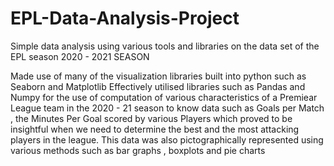 # EPL-Data-Analysis-Project
Simple data analysis using various tools and libraries on the data set of the EPL season 2020 - 2021 SEASON

Made use of many of the visualization libraries built into python such as Seaborn and Matplotlib
Effectively utilised libraries such as Pandas and Numpy for the use of computation of various characteristics of a Premiear League team in the 2020 - 21 season to know data such as Goals per Match , the Minutes Per Goal scored by various Players which proved to be insightful when we need to determine the best and the most attacking players in the league. This data was also pictographically represented using various methods such as bar graphs , boxplots and pie charts
